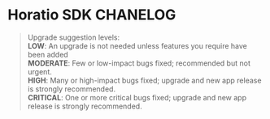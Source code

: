 # Horatio SDK CHANELOG

> Upgrade suggestion levels:  
> **LOW**: An upgrade is not needed unless features you require have been added  
> **MODERATE**: Few or low-impact bugs fixed; recommended but not urgent.  
> **HIGH**: Many or high-impact bugs fixed; upgrade and new app release is strongly recommended.  
> **CRITICAL**: One or more critical bugs fixed; upgrade and new app release is strongly recommended.
